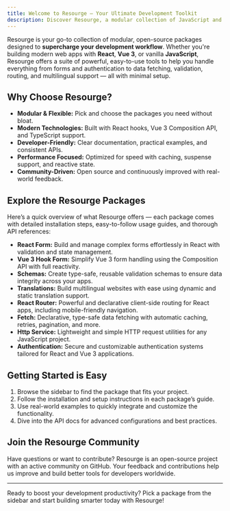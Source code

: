 ```yaml
---
title: Welcome to Resourge – Your Ultimate Development Toolkit
description: Discover Resourge, a modular collection of JavaScript and Vue/React packages that simplify forms, authentication, data fetching, validation, routing, translations, and more.
---
```


Resourge is your go-to collection of modular, open-source packages designed to **supercharge your development workflow**. Whether you're building modern web apps with **React**, **Vue 3**, or vanilla **JavaScript**, Resourge offers a suite of powerful, easy-to-use tools to help you handle everything from forms and authentication to data fetching, validation, routing, and multilingual support — all with minimal setup.

## Why Choose Resourge?

- **Modular & Flexible:** Pick and choose the packages you need without bloat.
- **Modern Technologies:** Built with React hooks, Vue 3 Composition API, and TypeScript support.
- **Developer-Friendly:** Clear documentation, practical examples, and consistent APIs.
- **Performance Focused:** Optimized for speed with caching, suspense support, and reactive state.
- **Community-Driven:** Open source and continuously improved with real-world feedback.

## Explore the Resourge Packages

Here’s a quick overview of what Resourge offers — each package comes with detailed installation steps, easy-to-follow usage guides, and thorough API references:

- **React Form:** Build and manage complex forms effortlessly in React with validation and state management.
- **Vue 3 Hook Form:** Simplify Vue 3 form handling using the Composition API with full reactivity.
- **Schemas:** Create type-safe, reusable validation schemas to ensure data integrity across your apps.
- **Translations:** Build multilingual websites with ease using dynamic and static translation support.
- **React Router:** Powerful and declarative client-side routing for React apps, including mobile-friendly navigation.
- **Fetch:** Declarative, type-safe data fetching with automatic caching, retries, pagination, and more.
- **Http Service:** Lightweight and simple HTTP request utilities for any JavaScript project.
- **Authentication:** Secure and customizable authentication systems tailored for React and Vue 3 applications.

## Getting Started is Easy

1. Browse the sidebar to find the package that fits your project.
2. Follow the installation and setup instructions in each package’s guide.
3. Use real-world examples to quickly integrate and customize the functionality.
4. Dive into the API docs for advanced configurations and best practices.

## Join the Resourge Community

Have questions or want to contribute? Resourge is an open-source project with an active community on GitHub. Your feedback and contributions help us improve and build better tools for developers worldwide.

---

Ready to boost your development productivity? Pick a package from the sidebar and start building smarter today with Resourge!
